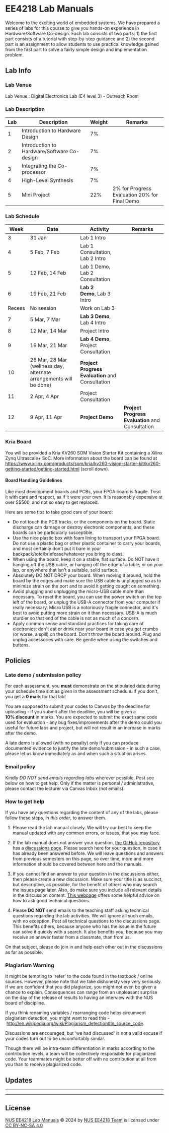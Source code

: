 # EE4218 Lab Manuals

Welcome to the exciting world of embedded systems. We have prepared a series of labs for this course to give you hands-on experience in Hardware/Software Co-design. Each lab consists of two parts: 1) the first part consists of a tutorial with step-by-step guidance and 2) the second part is an assignment to allow students to use practical knowledge gained from the first part to solve a fairly simple design and implementation problem.

## Lab Info

### Lab Venue

Lab Venue : Digital Electronics Lab (E4 level 3)  - Outreach Room

### Lab Description

| Lab | Description | Weight | Remarks |
|-------|---------------|---------------------------------------------------------------|-----------|
| 1 | Introduction to Hardware Design | 7% |  |
| 2 | Introduction to Hardware/Software Co-design | 7% |  |
| 3 | Integrating the Co-processor | 7% |  |
| 4 | High-Level Synthesis | 7% |  |
| 5 | Mini Project | 22% | 2% for Progress Evaluation 20% for Final Demo |

### Lab Schedule

| Week | Date | Activity | Remarks |
|-------|---------------|---------------------------------------------------------------|-----------|
| 3 | 31 Jan | Lab 1 Intro |  |
| 4 | 5 Feb, 7 Feb | Lab 1 Consultation, Lab 2 Intro |  |
| 5 | 12 Feb, 14 Feb | Lab 1 Demo, Lab 2 Consultation |  |
| 6 | 19 Feb, 21 Feb | **Lab 2 Demo**, Lab 3 Intro |  |
| Recess | No session | Work on Lab 3 |  |
| 7 | 5 Mar, 7 Mar | **Lab 3 Demo**, Lab 4 Intro |  |
| 8 | 12 Mar, 14 Mar | Project Intro |  |
| 9 | 19 Mar, 21 Mar | **Lab 4 Demo**, Project Consultation |  |
| 10 | 26 Mar, 28 Mar (wellness day, alternate arrangements will be done) | **Project Progress Evaluation** and Consultation |  |
| 11 | 2 Apr, 4 Apr | Project Consultation |  |
| 12 | 9 Apr, 11 Apr | **Project Demo** |  **Project Progress Evaluation** and Consultation  |

### Kria Board

You will be provided a Kria KV260 SOM Vision Starter Kit containing a Xilinx Zynq Ultrascale+ SoC. More information about the board can be found at <https://www.xilinx.com/products/som/kria/kv260-vision-starter-kit/kv260-getting-started/getting-started.html> (scroll down).

#### Board Handling Guidelines

Like most development boards and PCBs, your FPGA board is fragile. Treat it with care and respect, as if it were your own. It is reasonably expensive at over S$500, and not so easy to get replaced.

Here are some tips to take good care of your board:

* Do not touch the PCB tracks, or the components on the board. Static discharge can damage or destroy electronic components, and these boards can be particularly susceptible.
* Use the nice plastic box with foam lining to transport your FPGA board. Do not use a plastic bag or other plastic container to carry your boards, and most certainly don't put it bare in your backpack/tote/briefcase/whatever you bring to class.
* When using the board, keep it on a stable, flat surface. Do NOT have it hanging off the USB cable, or hanging off the edge of a table, or on your lap, or anywhere that isn't a suitable, solid surface.
* Absolutely DO NOT DROP your board. When moving it around, hold the board by the edges and make sure the USB cable is unplugged so as to minimize strain on the port and to avoid it getting caught on something.
* Avoid plugging and unplugging the micro-USB cable more than necessary. To reset the board, you can use the power switch on the top left of the board, or unplug the USB-A connector from your computer if really necessary. Micro USB is a notoriously fragile connector, and it's best to avoid putting more strain on it than necessary. USB-A is much sturdier so that end of the cable is not as much of a concern.
* Apply common sense and standard practices for taking care of electronics: don't eat or drink near your board in case you get crumbs (or worse, a spill) on the board. Don't throw the board around. Plug and unplug accessories with care. Be gentle when using the switches and buttons.

## Policies

### Late demo / submission policy

For each assessment, you **must** demonstrate on the stipulated date during your schedule time slot as given in the assessment schedule. If you don't, you get a **0 mark** for that lab!

You are supposed to submit your codes to Canvas by the deadline for uploading - if you submit after the deadline, you will be given a **10% discount** in marks. You are expected to submit the exact same code used for evaluation - any bug fixes/improvements after the demo could you useful for future labs and project, but will not result in an increase in marks after the demo.

A late demo is allowed (with no penalty) only if you can produce documented evidence to justify the late demo/submission - in such a case, please let us know immediately as and when such a situation arises.

### Email policy

Kindly *DO NOT send emails regarding labs* wherever possible. Post see below on how to get help. Only if the matter is personal / administrative, please contact the lecturer via Canvas Inbox (not emails).

### How to get help

If you have any questions regarding the content of any of the labs, please follow these steps, *in this order*, to answer them.  

1. Please read the lab manual closely. We will try our best to keep the manual updated with any common errors, or issues, that you may face.

2. If the lab manual does not answer your question, [the GitHub repository](https://github.com/nus-EE4218/labs) has a [discussions page](https://github.com/NUS-EE4218/labs/discussions). Please search here for your question, in case it has already been answered before. We will leave questions and answers from previous semesters on this page, so over time, more and more information should be covered between here and the manuals.

3. If you cannot find an answer to your question in the discussions either, then please create a new discussion. Make sure your title is as succinct, but descriptive, as possible, for the benefit of others who may search the issues page later. Also, do make sure you include all relevant details in the discussion content. [This webpage](https://www.freecodecamp.org/news/how-to-ask-good-technical-questions/) offers some helpful advice on how to ask good technical questions.

4. Please **DO NOT** send emails to the teaching staff asking technical questions regarding the lab activities. We will ignore all such emails, with no exception. Post all technical questions to the discussions page. This benefits others, because anyone who has the issue in the future can solve it quickly with a search. It also benefits you, because you may receive an answer faster from a classmate, than from us.

On that subject, please do join in and help each other out in the discussions as far as possible.

### Plagiarism Warning

It might be tempting to 'refer' to the code found in the textbook / online sources. However, please note that we take dishonesty very very seriously. If we are confident that you did plagiarize, you might not even be given a chance to explain. Consequences can range from an unpleasant surprise on the day of the release of results to having an interview with the NUS board of discipline.

If you think renaming variables / rearranging code helps circumvent plagiarism detection, you might want to read this - <http://en.wikipedia.org/wiki/Plagiarism_detection#In_source_code>.

Discussions are encouraged, but 'we had discussed' is not a valid excuse if your codes turn out to be uncomfortably similar.

Though there will be intra-team differentiation in marks according to the contribution levels, a team will be collectively responsible for plagiarized code. Your teammates might be better off with no contribution at all from you than to receive plagiarized code.

## Updates

------------------------------------

------------------------------------

## License

 [NUS EE4218 Lab Manuals](https://github.com/nus-EE4218/lab-manuals) © 2024 by [NUS EE4218 Team](https://github.com/nus-EE4218) is licensed under [CC BY-NC-SA 4.0](https://creativecommons.org/licenses/by-nc-sa/4.0/?ref=chooser-v1)  
